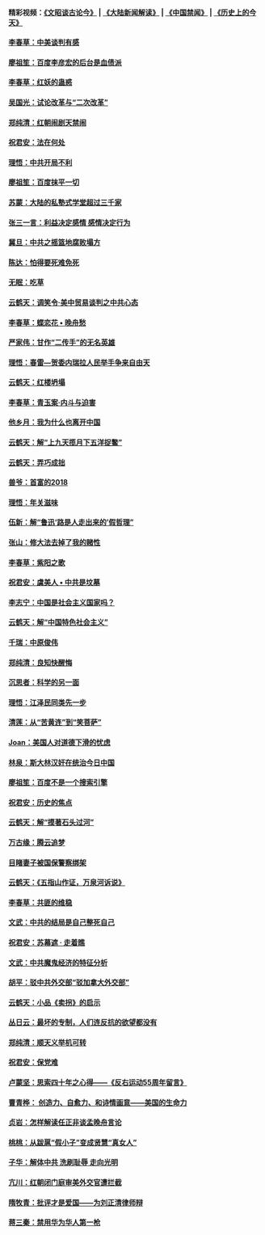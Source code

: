 #### 精彩视频：[《文昭谈古论今》](https://github.com/gfw-breaker/wenzhao) | [《大陆新闻解读》](https://github.com/gfw-breaker/ntdtv-comedy) | [《中国禁闻》](https://github.com/gfw-breaker/ntdtv-news) | [《历史上的今天》](https://github.com/gfw-breaker/today-in-history) 

#### [李春草：中美谈判有感](../pages/nsc993/n11019776.md?t=02030330) 

#### [廖祖笙：百度李彦宏的后台是血债派](../pages/nsc993/n11019767.md?t=02030330) 

#### [李春草：红妖的蛊惑](../pages/nsc993/n11017095.md?t=02030330) 

#### [吴国光：试论改革与“二次改革”](../pages/nsc993/n11017055.md?t=02030330) 

#### [郑纯清：红朝闹剧天禁闹](../pages/nsc993/n11017030.md?t=02030330) 

#### [祝君安：法在何处](../pages/nsc993/n11017021.md?t=02030330) 

#### [理悟：中共开局不利](../pages/nsc993/n11016938.md?t=02030330) 

#### [廖祖笙：百度抹平一切](../pages/nsc993/n11014925.md?t=02030330) 

#### [苏蒙：大陆的私塾式学堂超过三千家](../pages/nsc993/n11014334.md?t=02030330) 

#### [张三一言：利益决定感情 感情决定行为](../pages/nsc993/n11012463.md?t=02030330) 

#### [冀旦：中共之摇篮地腐败塌方](../pages/nsc993/n11009533.md?t=02030330) 

#### [陈达：怕得要死难免死](../pages/nsc993/n11009520.md?t=02030330) 

#### [无眠：吃草](../pages/nsc993/n11007940.md?t=02030330) 

#### [云鹤天：调笑令‧美中贸易谈判之中共心态](../pages/nsc993/n11007670.md?t=02030330) 

#### [李春草：蝶恋花  •  晚舟愁](../pages/nsc993/n11006605.md?t=02030330) 

#### [严家伟：甘作“二传手”的无名英雄](../pages/nsc993/n11005340.md?t=02030330) 

#### [理悟：春雷—贺委内瑞拉人民举手争来自由天](../pages/nsc993/n11005334.md?t=02030330) 

#### [云鹤天：红楼坍塌](../pages/nsc993/n11005318.md?t=02030330) 

#### [李春草：青玉案·内斗与迫害](../pages/nsc993/n11005306.md?t=02030330) 

#### [他乡月：我为什么也离开中国](../pages/nsc993/n11003553.md?t=02030330) 

#### [云鹤天：解“上九天揽月下五洋捉鳖”](../pages/nsc993/n11000750.md?t=02030330) 

#### [云鹤天：弄巧成拙](../pages/nsc993/n11000722.md?t=02030330) 

#### [兽爷：首富的2018](../pages/nsc993/n11000693.md?t=02030330) 

#### [理悟：年关滋味](../pages/nsc993/n10998847.md?t=02030330) 

#### [伍新：解“鲁迅‘路是人走出来的’假哲理”](../pages/nsc993/n10998777.md?t=02030330) 

#### [张山：修大法去掉了我的赌性](../pages/nsc993/n10997702.md?t=02030330) 

#### [李春草：紫阳之歌](../pages/nsc993/n10997679.md?t=02030330) 

#### [祝君安：虞美人 • 中共是坟墓](../pages/nsc993/n10996090.md?t=02030330) 

#### [李志宁：中国是社会主义国家吗？](../pages/nsc993/n10996097.md?t=02030330) 

#### [云鹤天：解“中国特色社会主义”](../pages/nsc993/n10996043.md?t=02030330) 

#### [千瑞：中原俊伟](../pages/nsc993/n10995401.md?t=02030330) 

#### [郑纯清：良知快醒悔](../pages/nsc993/n10995385.md?t=02030330) 

#### [沉思者：科学的另一面](../pages/nsc993/n10996074.md?t=02030330) 

#### [理悟：江泽民同类先一步](../pages/nsc993/n10995378.md?t=02030330) 

#### [清莲：从“苦黄连”到“笑菩萨”](../pages/nsc993/n10995466.md?t=02030330) 

#### [Joan：美国人对道德下滑的忧虑](../pages/nsc993/n10995424.md?t=02030330) 

#### [林泉：斯大林汉奸在统治今日中国](../pages/nsc993/n10995210.md?t=02030330) 

#### [廖祖笙：百度不是一个搜索引擎](../pages/nsc993/n10994961.md?t=02030330) 

#### [祝君安：历史的焦点](../pages/nsc993/n10994925.md?t=02030330) 

#### [云鹤天：解“摸著石头过河”](../pages/nsc993/n10993325.md?t=02030330) 

#### [万古缘：腾云追梦](../pages/nsc993/n10993120.md?t=02030330) 

#### [目睹妻子被国保警察绑架](../pages/nsc993/n10991525.md?t=02030330) 

#### [云鹤天：《五指山作证，万泉河诉说》](../pages/nsc993/n10991603.md?t=02030330) 

#### [李春草：共匪的维稳](../pages/nsc993/n10991348.md?t=02030330) 

#### [文武：中共的结局是自己整死自己](../pages/nsc993/n10989899.md?t=02030330) 

#### [祝君安：苏幕遮 · 走着瞧](../pages/nsc993/n10988901.md?t=02030330) 

#### [文武：中共魔鬼经济的特征分析](../pages/nsc993/n10987387.md?t=02030330) 

#### [胡平：驳中共外交部“驳加拿大外交部”](../pages/nsc993/n10987378.md?t=02030330) 

#### [云鹤天：小品《卖拐》的启示](../pages/nsc993/n10984392.md?t=02030330) 

#### [丛日云：最坏的专制，人们连反抗的欲望都没有](../pages/nsc993/n10984377.md?t=02030330) 

#### [郑纯清：顺天义举机可转](../pages/nsc993/n10984369.md?t=02030330) 

#### [祝君安：保党难](../pages/nsc993/n10984362.md?t=02030330) 

#### [卢蒙坚：思索四十年之心得——《反右运动55周年留言》](../pages/nsc993/n10984355.md?t=02030330) 

#### [曹青桦： 创造力、自愈力、和诗情画意——美国的生命力](../pages/nsc993/n10984216.md?t=02030330) 

#### [贞岩：怎样解读任正非谈孟晚舟言论](../pages/nsc993/n10984650.md?t=02030330) 

#### [桃桃：从跋扈“假小子”变成贤慧“真女人”](../pages/nsc993/n10984416.md?t=02030330) 

#### [子华：解体中共 洗刷耻辱 走向光明](../pages/nsc993/n10984019.md?t=02030330) 

#### [亢川：红朝闭门庭审美外交官遭拦截](../pages/nsc993/n10984050.md?t=02030330) 

#### [隋牧青：批评才是爱国——为刘正清律师辩](../pages/nsc993/n10983057.md?t=02030330) 

#### [蒋三秦：禁用华为华人第一枪](../pages/nsc993/n10982973.md?t=02030330) 

